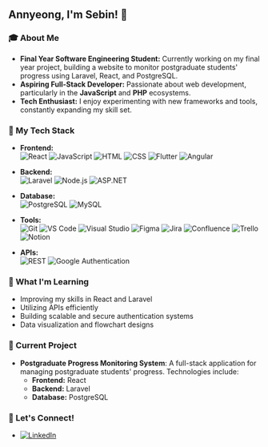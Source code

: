 ## Annyeong, I'm Sebin! 👋

### 🎓 About Me
- **Final Year Software Engineering Student:** Currently working on my final year project, building a website to monitor postgraduate students' progress using Laravel, React, and PostgreSQL.
- **Aspiring Full-Stack Developer:** Passionate about web development, particularly in the **JavaScript** and **PHP** ecosystems.
- **Tech Enthusiast:** I enjoy experimenting with new frameworks and tools, constantly expanding my skill set.

### 🚀 My Tech Stack
- **Frontend:**  
  ![React](https://img.shields.io/badge/-React-61DAFB?style=flat-square&logo=React&logoColor=white)
  ![JavaScript](https://img.shields.io/badge/-JavaScript-F7DF1E?style=flat-square&logo=JavaScript&logoColor=black)
  ![HTML](https://img.shields.io/badge/-HTML-E34F26?style=flat-square&logo=HTML5&logoColor=white)
  ![CSS](https://img.shields.io/badge/-CSS-1572B6?style=flat-square&logo=CSS3&logoColor=white)
  ![Flutter](https://img.shields.io/badge/-Flutter-02569B?style=flat-square&logo=Flutter&logoColor=white)
  ![Angular](https://img.shields.io/badge/-Angular-DD0031?style=flat-square&logo=Angular&logoColor=white)

- **Backend:**  
  ![Laravel](https://img.shields.io/badge/-Laravel-FF2D20?style=flat-square&logo=Laravel&logoColor=white)
  ![Node.js](https://img.shields.io/badge/-Node.js-339933?style=flat-square&logo=Node.js&logoColor=white)
  ![ASP.NET](https://img.shields.io/badge/-ASP.NET-5C2D91?style=flat-square&logo=.NET&logoColor=white)

- **Database:**  
  ![PostgreSQL](https://img.shields.io/badge/-PostgreSQL-336791?style=flat-square&logo=PostgreSQL&logoColor=white)
  ![MySQL](https://img.shields.io/badge/-MySQL-4479A1?style=flat-square&logo=MySQL&logoColor=white)

- **Tools:**  
  ![Git](https://img.shields.io/badge/-Git-F05032?style=flat-square&logo=Git&logoColor=white)
  ![VS Code](https://img.shields.io/badge/-VS%20Code-007ACC?style=flat-square&logo=Visual-Studio-Code&logoColor=white)
  ![Visual Studio](https://img.shields.io/badge/-Visual%20Studio-5C2D91?style=flat-square&logo=Visual-Studio&logoColor=white)
  ![Figma](https://img.shields.io/badge/-Figma-F24E1E?style=flat-square&logo=Figma&logoColor=white)
  ![Jira](https://img.shields.io/badge/-Jira-0052CC?style=flat-square&logo=Jira&logoColor=white)
  ![Confluence](https://img.shields.io/badge/-Confluence-172B4D?style=flat-square&logo=Confluence&logoColor=white)
  ![Trello](https://img.shields.io/badge/-Trello-0079BF?style=flat-square&logo=Trello&logoColor=white)
  ![Notion](https://img.shields.io/badge/-Notion-000000?style=flat-square&logo=Notion&logoColor=white)

- **APIs:**  
  ![REST](https://img.shields.io/badge/-RESTful%20APIs-FF6C37?style=flat-square&logo=HTTP&logoColor=white)
  ![Google Authentication](https://img.shields.io/badge/-Google%20Auth-4285F4?style=flat-square&logo=Google&logoColor=white)

### 🌱 What I'm Learning
- Improving my skills in React and Laravel
- Utilizing APIs efficiently
- Building scalable and secure authentication systems
- Data visualization and flowchart designs

### 🔭 Current Project
- **Postgraduate Progress Monitoring System**: A full-stack application for managing postgraduate students' progress. Technologies include:
  - **Frontend:** React
  - **Backend:** Laravel
  - **Database:** PostgreSQL

### 💬 Let's Connect!
- [![LinkedIn](https://img.shields.io/badge/-LinkedIn-blue?style=flat-square&logo=Linkedin&logoColor=white)](https://www.linkedin.com/in/sebinhwang)
